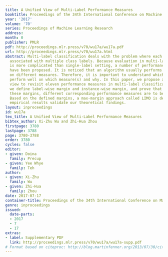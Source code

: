 ```yaml
---
title: A Unified View of Multi-Label Performance Measures
booktitle: Proceedings of the 34th International Conference on Machine Learning
year: '2017'
volume: '70'
series: Proceedings of Machine Learning Research
address: 
month: 0
publisher: PMLR
pdf: http://proceedings.mlr.press/v70/wu17a/wu17a.pdf
url: http://proceedings.mlr.press/v70/wu17a.html
abstract: Multi-label classification deals with the problem where each instance is
  associated with multiple class labels. Because evaluation in multi-label classification
  is more complicated than single-label setting, a number of performance measures
  have been proposed. It is noticed that an algorithm usually performs differently
  on different measures. Therefore, it is important to understand which algorithms
  perform well on which measure(s) and why. In this paper, we propose a unified margin
  view to revisit eleven performance measures in multi-label classification. In particular,
  we define label-wise margin and instance-wise margin, and prove that through maximizing
  these margins, different corresponding performance measures are to be optimized.
  Based on the defined margins, a max-margin approach called LIMO is designed and
  empirical results validate our theoretical findings.
layout: inproceedings
id: wu17a
tex_title: A Unified View of Multi-Label Performance Measures
bibtex_author: Xi-Zhu Wu and Zhi-Hua Zhou
firstpage: 3780
lastpage: 3788
page: 3780-3788
order: 3780
cycles: false
editor:
- given: Doina
  family: Precup
- given: Yee Whye
  family: Teh
author:
- given: Xi-Zhu
  family: Wu
- given: Zhi-Hua
  family: Zhou
date: 2017-07-17
container-title: Proceedings of the 34th International Conference on Machine Learning
genre: inproceedings
issued:
  date-parts:
  - 2017
  - 7
  - 17
extras:
- label: Supplementary PDF
  link: http://proceedings.mlr.press/v70/wu17a/wu17a-supp.pdf
# Format based on citeproc: http://blog.martinfenner.org/2013/07/30/citeproc-yaml-for-bibliographies/
---
```

